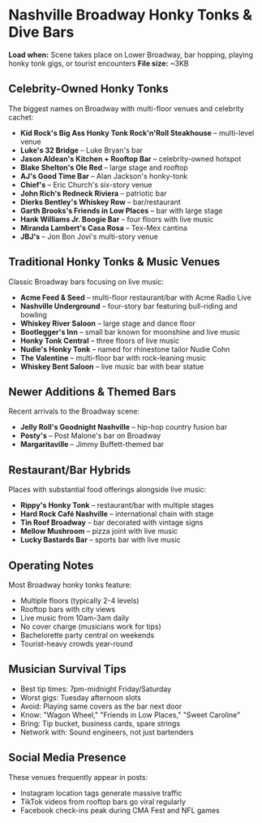 # Nashville Broadway Honky Tonks & Dive Bars
**Load when:** Scene takes place on Lower Broadway, bar hopping, playing honky tonk gigs, or tourist encounters
**File size:** ~3KB

## Celebrity-Owned Honky Tonks

The biggest names on Broadway with multi-floor venues and celebrity cachet:

* **Kid Rock's Big Ass Honky Tonk Rock'n'Roll Steakhouse** – multi-level venue
* **Luke's 32 Bridge** – Luke Bryan's bar
* **Jason Aldean's Kitchen + Rooftop Bar** – celebrity-owned hotspot
* **Blake Shelton's Ole Red** – large stage and rooftop
* **AJ's Good Time Bar** – Alan Jackson's honky-tonk
* **Chief's** – Eric Church's six-story venue
* **John Rich's Redneck Riviera** – patriotic bar
* **Dierks Bentley's Whiskey Row** – bar/restaurant
* **Garth Brooks's Friends in Low Places** – bar with large stage
* **Hank Williams Jr. Boogie Bar** – four floors with live music
* **Miranda Lambert's Casa Rosa** – Tex-Mex cantina
* **JBJ's** – Jon Bon Jovi's multi-story venue

## Traditional Honky Tonks & Music Venues

Classic Broadway bars focusing on live music:

* **Acme Feed & Seed** – multi-floor restaurant/bar with Acme Radio Live
* **Nashville Underground** – four-story bar featuring bull-riding and bowling
* **Whiskey River Saloon** – large stage and dance floor
* **Bootlegger's Inn** – small bar known for moonshine and live music
* **Honky Tonk Central** – three floors of live music
* **Nudie's Honky Tonk** – named for rhinestone tailor Nudie Cohn
* **The Valentine** – multi-floor bar with rock-leaning music
* **Whiskey Bent Saloon** – live music bar with bear statue

## Newer Additions & Themed Bars

Recent arrivals to the Broadway scene:

* **Jelly Roll's Goodnight Nashville** – hip-hop country fusion bar
* **Posty's** – Post Malone's bar on Broadway
* **Margaritaville** – Jimmy Buffett-themed bar

## Restaurant/Bar Hybrids

Places with substantial food offerings alongside live music:

* **Rippy's Honky Tonk** – restaurant/bar with multiple stages
* **Hard Rock Café Nashville** – international chain with stage
* **Tin Roof Broadway** – bar decorated with vintage signs
* **Mellow Mushroom** – pizza joint with live music
* **Lucky Bastards Bar** – sports bar with live music

## Operating Notes

Most Broadway honky tonks feature:
- Multiple floors (typically 2-4 levels)
- Rooftop bars with city views
- Live music from 10am-3am daily
- No cover charge (musicians work for tips)
- Bachelorette party central on weekends
- Tourist-heavy crowds year-round

## Musician Survival Tips

* Best tip times: 7pm-midnight Friday/Saturday
* Worst gigs: Tuesday afternoon slots
* Avoid: Playing same covers as the bar next door
* Know: "Wagon Wheel," "Friends in Low Places," "Sweet Caroline"
* Bring: Tip bucket, business cards, spare strings
* Network with: Sound engineers, not just bartenders

## Social Media Presence

These venues frequently appear in posts:
* Instagram location tags generate massive traffic
* TikTok videos from rooftop bars go viral regularly
* Facebook check-ins peak during CMA Fest and NFL games
